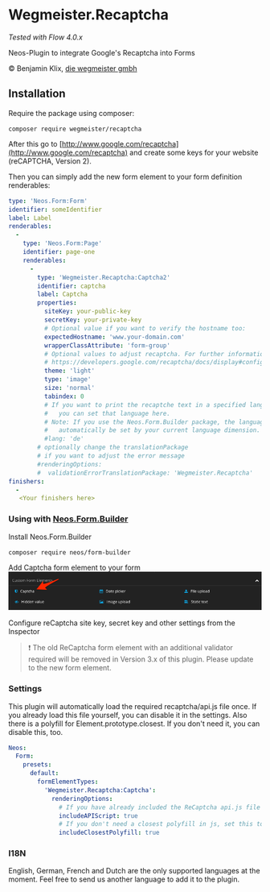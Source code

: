 # Wegmeister.Recaptcha
*Tested with Flow 4.0.x*

Neos-Plugin to integrate Google's Recaptcha into Forms

© Benjamin Klix, [die wegmeister gmbh](https://www.die-wegmeister.com/)


## Installation

Require the package using composer:
```
composer require wegmeister/recaptcha
```

After this go to [http://www.google.com/recaptcha](http://www.google.com/recaptcha) and create some keys for your website (reCAPTCHA, Version 2).

Then you can simply add the new form element to your form definition renderables:
```yaml
type: 'Neos.Form:Form'
identifier: someIdentifier
label: Label
renderables:
  -
    type: 'Neos.Form:Page'
    identifier: page-one
    renderables:
      -
        type: 'Wegmeister.Recaptcha:Captcha2'
        identifier: captcha
        label: Captcha
        properties:
          siteKey: your-public-key
          secretKey: your-private-key
          # Optional value if you want to verify the hostname too:
          expectedHostname: 'www.your-domain.com'
          wrapperClassAttribute: 'form-group'
          # Optional values to adjust recaptcha. For further information visit
          # https://developers.google.com/recaptcha/docs/display#config
          theme: 'light'
          type: 'image'
          size: 'normal'
          tabindex: 0
          # If you want to print the recaptche text in a specified language,
          #   you can set that language here.
          # Note: If you use the Neos.Form.Builder package, the language will
          #   automatically be set by your current language dimension.
          #lang: 'de'
        # optionally change the translationPackage
        # if you want to adjust the error message
        #renderingOptions:
        #  validationErrorTranslationPackage: 'Wegmeister.Recaptcha'
finishers:
  -
   <Your finishers here>
```


### Using with [Neos.Form.Builder](https://github.com/neos/form-builder)

Install Neos.Form.Builder
```
composer require neos/form-builder
```

Add Captcha form element to your form
![Captch Element](Documentation/Images/CaptchaFormElement.png)

Configure reCaptcha site key, secret key and other settings from the Inspector

> :exclamation: The old ReCaptcha form element with an additional validator required will be removed in Version 3.x of this plugin. Please update to the new form element.


### Settings

This plugin will automatically load the required recaptcha/api.js file once. If you already load this file yourself, you can disable it in the settings.
Also there is a polyfill for Element.prototype.closest. If you don't need it, you can disable this, too.

```yaml
Neos:
  Form:
    presets:
      default:
        formElementTypes:
          'Wegmeister.Recaptcha:Captcha':
            renderingOptions:
              # If you have already included the ReCaptcha api.js file yourself, set this to false.
              includeAPIScript: true
              # If you don't need a closest polyfill in js, set this to false.
              includeClosestPolyfill: true
```


### I18N

English, German, French and Dutch are the only supported languages at the moment. Feel free to send us another language to add it to the plugin.



